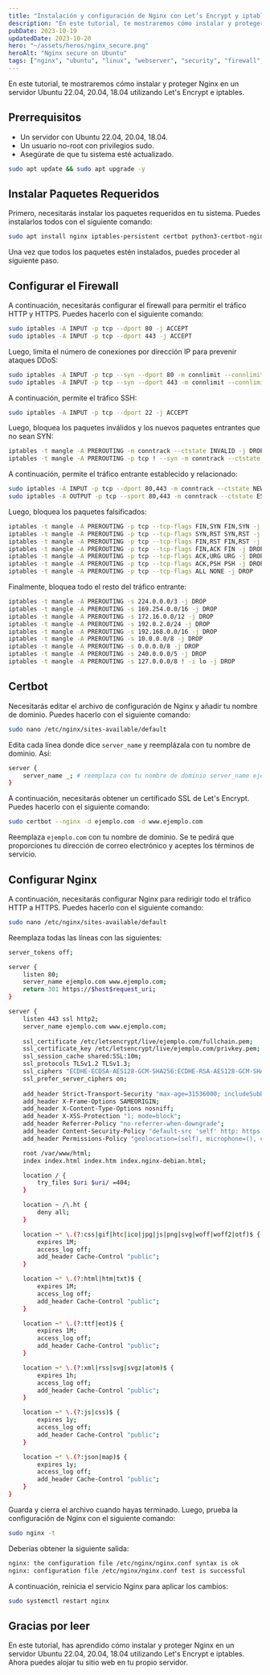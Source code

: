 ```yaml
---
title: "Instalación y configuración de Nginx con Let’s Encrypt y iptables en Ubuntu"
description: "En este tutorial, te mostraremos cómo instalar y proteger Nginx en un servidor Ubuntu 22.04, 20.04, 18.04 utilizando Let's Encrypt e iptables"
pubDate: 2023-10-19
updatedDate: 2023-10-20
hero: "~/assets/heros/nginx_secure.png"
heroAlt: "Nginx secure on Ubuntu"
tags: ["nginx", "ubuntu", "linux", "webserver", "security", "firewall", "iptables", "letsencrypt", "certbot"]
---
```


En este tutorial, te mostraremos cómo instalar y proteger Nginx en un servidor Ubuntu 22.04, 20.04, 18.04 utilizando Let's Encrypt e iptables.

## Prerrequisitos

- Un servidor con Ubuntu 22.04, 20.04, 18.04.
- Un usuario no-root con privilegios sudo.
- Asegúrate de que tu sistema esté actualizado.

```bash
sudo apt update && sudo apt upgrade -y
```

## Instalar Paquetes Requeridos

Primero, necesitarás instalar los paquetes requeridos en tu sistema. Puedes instalarlos todos con el siguiente comando:

```bash
sudo apt install nginx iptables-persistent certbot python3-certbot-nginx curl -y
```

Una vez que todos los paquetes estén instalados, puedes proceder al siguiente paso.

## Configurar el Firewall

A continuación, necesitarás configurar el firewall para permitir el tráfico HTTP y HTTPS. Puedes hacerlo con el siguiente comando:

```bash
sudo iptables -A INPUT -p tcp --dport 80 -j ACCEPT
sudo iptables -A INPUT -p tcp --dport 443 -j ACCEPT
```

Luego, limita el número de conexiones por dirección IP para prevenir ataques DDoS:

```bash
sudo iptables -A INPUT -p tcp --syn --dport 80 -m connlimit --connlimit-above 20 --connlimit-mask 24 -j DROP
sudo iptables -A INPUT -p tcp --syn --dport 443 -m connlimit --connlimit-above 20 --connlimit-mask 24 -j DROP
```

A continuación, permite el tráfico SSH:

```bash
sudo iptables -A INPUT -p tcp --dport 22 -j ACCEPT
```

Luego, bloquea los paquetes inválidos y los nuevos paquetes entrantes que no sean SYN:

```bash
iptables -t mangle -A PREROUTING -m conntrack --ctstate INVALID -j DROP
iptables -t mangle -A PREROUTING -p tcp ! --syn -m conntrack --ctstate NEW -j DROP
```

A continuación, permite el tráfico entrante establecido y relacionado:

```bash
sudo iptables -A INPUT -p tcp --dport 80,443 -m conntrack --ctstate NEW,ESTABLISHED -j ACCEPT
sudo iptables -A OUTPUT -p tcp --sport 80,443 -m conntrack --ctstate ESTABLISHED -j ACCEPT
```

Luego, bloquea los paquetes falsificados:

```bash
iptables -t mangle -A PREROUTING -p tcp --tcp-flags FIN,SYN FIN,SYN -j DROP
iptables -t mangle -A PREROUTING -p tcp --tcp-flags SYN,RST SYN,RST -j DROP
iptables -t mangle -A PREROUTING -p tcp --tcp-flags FIN,RST FIN,RST -j DROP
iptables -t mangle -A PREROUTING -p tcp --tcp-flags FIN,ACK FIN -j DROP
iptables -t mangle -A PREROUTING -p tcp --tcp-flags ACK,URG URG -j DROP
iptables -t mangle -A PREROUTING -p tcp --tcp-flags ACK,PSH PSH -j DROP
iptables -t mangle -A PREROUTING -p tcp --tcp-flags ALL NONE -j DROP
```

Finalmente, bloquea todo el resto del tráfico entrante:

```bash
iptables -t mangle -A PREROUTING -s 224.0.0.0/3 -j DROP 
iptables -t mangle -A PREROUTING -s 169.254.0.0/16 -j DROP 
iptables -t mangle -A PREROUTING -s 172.16.0.0/12 -j DROP 
iptables -t mangle -A PREROUTING -s 192.0.2.0/24 -j DROP 
iptables -t mangle -A PREROUTING -s 192.168.0.0/16 -j DROP 
iptables -t mangle -A PREROUTING -s 10.0.0.0/8 -j DROP 
iptables -t mangle -A PREROUTING -s 0.0.0.0/8 -j DROP 
iptables -t mangle -A PREROUTING -s 240.0.0.0/5 -j DROP 
iptables -t mangle -A PREROUTING -s 127.0.0.0/8 ! -i lo -j DROP
```

## Certbot

Necesitarás editar el archivo de configuración de Nginx y añadir tu nombre de dominio. Puedes hacerlo con el siguiente comando:

```bash
sudo nano /etc/nginx/sites-available/default
```

Edita cada línea donde dice `server_name` y reemplázala con tu nombre de dominio. Así:

```bash
server {
    server_name _; # reemplaza con tu nombre de dominio server_name ejemplo.com www.ejemplo.com;
}
```

A continuación, necesitarás obtener un certificado SSL de Let's Encrypt. Puedes hacerlo con el siguiente comando:

```bash
sudo certbot --nginx -d ejemplo.com -d www.ejemplo.com
```

Reemplaza `ejemplo.com` con tu nombre de dominio. Se te pedirá que proporciones tu dirección de correo electrónico y aceptes los términos de servicio.

## Configurar Nginx

A continuación, necesitarás configurar Nginx para redirigir todo el tráfico HTTP a HTTPS. Puedes hacerlo con el siguiente comando:

```bash
sudo nano /etc/nginx/sites-available/default
```

Reemplaza todas las líneas con las siguientes:

```bash
server_tokens off;

server {
    listen 80;
    server_name ejemplo.com www.ejemplo.com;
    return 301 https://$host$request_uri;
}

server {
    listen 443 ssl http2;
    server_name ejemplo.com www.ejemplo.com;
    
    ssl_certificate /etc/letsencrypt/live/ejemplo.com/fullchain.pem;
    ssl_certificate_key /etc/letsencrypt/live/ejemplo.com/privkey.pem;
    ssl_session_cache shared:SSL:10m;
    ssl_protocols TLSv1.2 TLSv1.3;
    ssl_ciphers "ECDHE-ECDSA-AES128-GCM-SHA256:ECDHE-RSA-AES128-GCM-SHA256:ECDHE-ECDSA-AES256-GCM-SHA384:ECDHE-RSA-AES256-GCM-SHA384:ECDHE-ECDSA-CHACHA20-POLY1305:ECDHE-RSA-CHACHA20-POLY1305:DHE-RSA-AES128-GCM-SHA256:DHE-RSA-AES256-GCM-SHA384";
    ssl_prefer_server_ciphers on;
    
    add_header Strict-Transport-Security "max-age=31536000; includeSubDomains; preload";
    add_header X-Frame-Options SAMEORIGIN;
    add_header X-Content-Type-Options nosniff;
    add_header X-XSS-Protection "1; mode=block";
    add_header Referrer-Policy "no-referrer-when-downgrade";
    add_header Content-Security-Policy "default-src 'self' http: https: data: blob: 'unsafe-inline'";
    add_header Permissions-Policy "geolocation=(self), microphone=(), camera=()";

    root /var/www/html;
    index index.html index.htm index.nginx-debian.html;

    location / {
        try_files $uri $uri/ =404;
    }

    location ~ /\.ht {
        deny all;
    }

    location ~* \.(?:css|gif|htc|ico|jpg|js|png|svg|woff|woff2|otf)$ {
        expires 1M;
        access_log off;
        add_header Cache-Control "public";
    }

    location ~* \.(?:html|htm|txt)$ {
        expires 1M;
        access_log off;
        add_header Cache-Control "public";
    }

    location ~* \.(?:ttf|eot)$ {
        expires 1M;
        access_log off;
        add_header Cache-Control "public";
    }

    location ~* \.(?:xml|rss|svg|svgz|atom)$ {
        expires 1h;
        access_log off;
        add_header Cache-Control "public";
    }

    location ~* \.(?:js|css)$ {
        expires 1y;
        access_log off;
        add_header Cache-Control "public";
    }

    location ~* \.(?:json|map)$ {
        expires 1y;
        access_log off;
        add_header Cache-Control "public";
    }
}
```

Guarda y cierra el archivo cuando hayas terminado. Luego, prueba la configuración de Nginx con el siguiente comando:

```bash
sudo nginx -t
```

Deberías obtener la siguiente salida:

```bash
nginx: the configuration file /etc/nginx/nginx.conf syntax is ok
nginx: configuration file /etc/nginx/nginx.conf test is successful
```

A continuación, reinicia el servicio Nginx para aplicar los cambios:

```bash
sudo systemctl restart nginx
```

## Gracias por leer

En este tutorial, has aprendido cómo instalar y proteger Nginx en un servidor Ubuntu 22.04, 20.04, 18.04 utilizando Let's Encrypt e iptables. Ahora puedes alojar tu sitio web en tu propio servidor.
